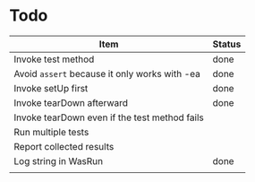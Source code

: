Todo
==========

| Item                                          | Status |
|-----------------------------------------------|--------|
| Invoke test method                            | done   |
| Avoid `assert` because it only works with -ea | done   |
| Invoke setUp first                            | done   |
| Invoke tearDown afterward                     | done   |
| Invoke tearDown even if the test method fails |        |
| Run multiple tests                            |        |
| Report collected results                      |        |
| Log string in WasRun                          | done   |
|                                               |        |